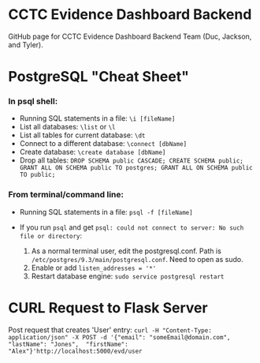 # CCTC Evidence Dashboard Backend

GitHub page for CCTC Evidence Dashboard Backend Team (Duc, Jackson, and Tyler).

# PostgreSQL "Cheat Sheet"

### In psql shell: ###
   * Running SQL statements in a file:     `\i [fileName]`
   * List all databases:                   `\list` or `\l`
   * List all tables for current database: `\dt`
   * Connect to a different database:      `\connect [dbName]`
   * Create database: 	                   `\create database [dbName]`
   * Drop all tables:       		   `DROP SCHEMA public CASCADE; CREATE SCHEMA public; GRANT ALL ON SCHEMA public TO postgres; GRANT ALL ON SCHEMA public TO public;`

### From terminal/command line: ###
   * Running SQL statements in a file:     `psql -f [fileName]`
   
   * If you run `psql` and get `psql: could not connect to server: No such 
     file or directory`:
        1. As a normal terminal user, edit the postgresql.conf. Path is
           `/etc/postgres/9.3/main/postgresql.conf`. Need to open as sudo.
        2. Enable or add `listen_addresses = '*'`
        3. Restart database engine: `sudo service postgresql restart`

# CURL Request to Flask Server

Post request that creates 'User' entry:
`curl -H "Content-Type: application/json" -X POST -d '{"email":
"someEmail@domain.com", 
"lastName": "Jones", 
"firstName": "Alex"}'http://localhost:5000/evd/user`
